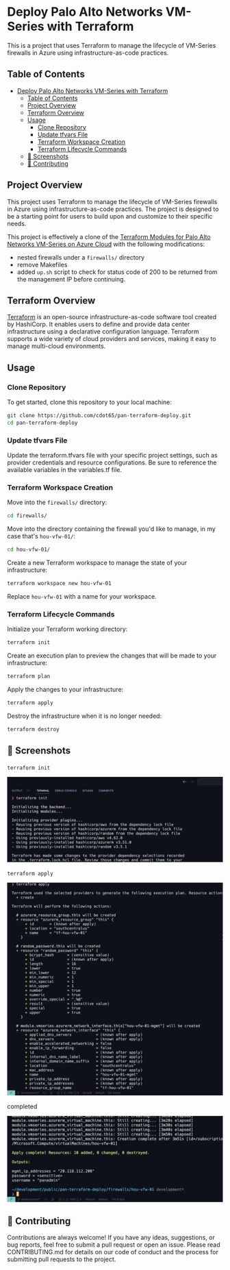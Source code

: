 # Deploy Palo Alto Networks VM-Series with Terraform

This is a project that uses Terraform to manage the lifecycle of VM-Series firewalls in Azure using infrastructure-as-code practices. 

## Table of Contents

- [Deploy Palo Alto Networks VM-Series with Terraform](#deploy-palo-alto-networks-vm-series-with-terraform)
  - [Table of Contents](#table-of-contents)
  - [Project Overview](#project-overview)
  - [Terraform Overview](#terraform-overview)
  - [Usage](#usage)
    - [Clone Repository](#clone-repository)
    - [Update tfvars File](#update-tfvars-file)
    - [Terraform Workspace Creation](#terraform-workspace-creation)
    - [Terraform Lifecycle Commands](#terraform-lifecycle-commands)
  - [📸 Screenshots](#-screenshots)
  - [🤝 Contributing](#-contributing)

## Project Overview

This project uses Terraform to manage the lifecycle of VM-Series firewalls in Azure using infrastructure-as-code practices. The project is designed to be a starting point for users to build upon and customize to their specific needs.

This project is effectively a clone of the [Terraform Modules for Palo Alto Networks VM-Series on Azure Cloud](https://github.com/PaloAltoNetworks/terraform-azurerm-vmseries-modules) with the following modifications:

- nested firewalls under a `firewalls/` directory
- remove Makefiles
- added `up.sh` script to check for status code of 200 to be returned from the management IP before continuing.

## Terraform Overview

[Terraform](https://www.terraform.io/) is an open-source infrastructure-as-code software tool created by HashiCorp. It enables users to define and provide data center infrastructure using a declarative configuration language. Terraform supports a wide variety of cloud providers and services, making it easy to manage multi-cloud environments.

## Usage

### Clone Repository

To get started, clone this repository to your local machine:

```bash
git clone https://github.com/cdot65/pan-terraform-deploy.git
cd pan-terraform-deploy
```

### Update tfvars File

Update the terraform.tfvars file with your specific project settings, such as provider credentials and resource configurations. Be sure to reference the available variables in the variables.tf file.

### Terraform Workspace Creation

Move into the `firewalls/` directory:

```bash
cd firewalls/
```

Move into the directory containing the firewall you'd like to manage, in my case that's `hou-vfw-01/`:

```bash
cd hou-vfw-01/
```

Create a new Terraform workspace to manage the state of your infrastructure:

```bash
terraform workspace new hou-vfw-01
```

Replace `hou-vfw-01` with a name for your workspace.

### Terraform Lifecycle Commands

Initialize your Terraform working directory:

```bash
terraform init
```

Create an execution plan to preview the changes that will be made to your infrastructure:

```bash
terraform plan
```

Apply the changes to your infrastructure:

```bash
terraform apply
```

Destroy the infrastructure when it is no longer needed:

```bash
terraform destroy
```

## 📸 Screenshots

`terraform init`

![terraform init](docs/images/init.png)

`terraform apply`

![terraform apply](docs/images/apply.png)

completed

![done](docs/images/done.png)


## 🤝 Contributing

Contributions are always welcome! If you have any ideas, suggestions, or bug reports, feel free to submit a pull request or open an issue. Please read CONTRIBUTING.md for details on our code of conduct and the process for submitting pull requests to the project.
